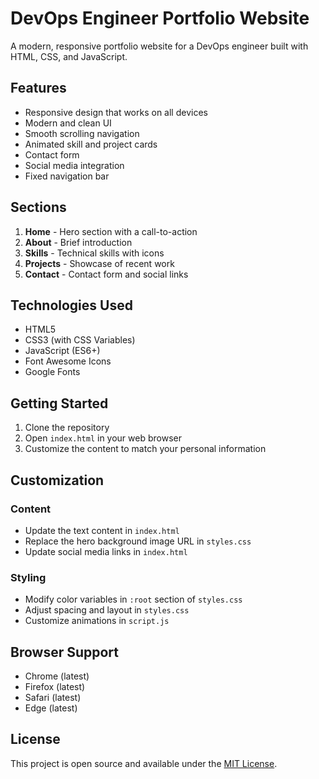 # DevOps Engineer Portfolio Website

A modern, responsive portfolio website for a DevOps engineer built with HTML, CSS, and JavaScript.

## Features

- Responsive design that works on all devices
- Modern and clean UI
- Smooth scrolling navigation
- Animated skill and project cards
- Contact form
- Social media integration
- Fixed navigation bar

## Sections

1. **Home** - Hero section with a call-to-action
2. **About** - Brief introduction
3. **Skills** - Technical skills with icons
4. **Projects** - Showcase of recent work
5. **Contact** - Contact form and social links

## Technologies Used

- HTML5
- CSS3 (with CSS Variables)
- JavaScript (ES6+)
- Font Awesome Icons
- Google Fonts

## Getting Started

1. Clone the repository
2. Open `index.html` in your web browser
3. Customize the content to match your personal information

## Customization

### Content
- Update the text content in `index.html`
- Replace the hero background image URL in `styles.css`
- Update social media links in `index.html`

### Styling
- Modify color variables in `:root` section of `styles.css`
- Adjust spacing and layout in `styles.css`
- Customize animations in `script.js`

## Browser Support

- Chrome (latest)
- Firefox (latest)
- Safari (latest)
- Edge (latest)

## License

This project is open source and available under the [MIT License](LICENSE). 